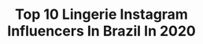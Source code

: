 ---
title: Top 10 Lingerie Instagram Influencers In Brazil In 2020
description: >-
  Find top lingerie Instagram influencers in Brazil in 2020. Most popular hashtags: #tbt #moda #quarentena #brasil.
platform: Instagram
profiles:
  - username: "jujumalveira"
    fullname: >-
      Juliana Malveira - Miss Brasil
    location: "Brazil"
    followers: 105102
    engagement: 246
    commentsToLikes: 0.012169
    id: ck601ml3efrv60i14t4ginvzd
    verified: false
    hashtags: "#makeforyounosumauma, #pulseiras, #braceletes, #modafeminina"
  - username: "gabiboing"
    fullname: >-
      G A B R I E L A   B O I N G
    location: "Brazil"
    followers: 183065
    engagement: 93
    commentsToLikes: 0.218459
    id: ck5ztl5mu0mmz0i141gt9zyz1
    verified: false
    hashtags: "#orleans, #coloracaopessoal, #quarentenainspiradora, #towerbridge"
  - username: "trigemeas_dantas_fitness_"
    fullname: >-
      Trigêmeas Dantas
    location: "Brazil"
    followers: 25441
    engagement: 90
    commentsToLikes: 0.061337
    id: ck6u07hxye1t70j71j1uftbhj
    verified: false
    hashtags: "#triplest, #girlspower, #trigemeas, #mamaecuida"
  - username: "rafa.mcd"
    fullname: >-
      Rafaella Macedo ➰
    location: "Brazil"
    followers: 21590
    engagement: 297
    commentsToLikes: 0.379684
    id: ck8t243twy2vp0j78wh3lnjq2
    verified: false
    hashtags: "#influencer, #ficaemcasa, #look, #brilho"
  - username: "verdadeiroo_amor"
    fullname: >-
      Verdadeiro Amor ღ
    location: "Brazil"
    followers: 202891
    engagement: 87
    commentsToLikes: 0.059201
    id: ck15qeill2gbl0i19c1emvujx
    verified: false
    hashtags: "#relacionamento, #namorados"
  - username: "nibia_resende"
    fullname: >-
      N Í B I A 🌻
    location: "Brazil"
    followers: 5987
    engagement: 1712
    commentsToLikes: 0.080492
    id: ck0ua60ypbhgk0i19rdjd95wi
    verified: false
    hashtags: "#goodafternoon, #ensaioexterno, #photooftheday, #christmastime"
  - username: "felipetavaresfotografia"
    fullname: >-
      Felipe Tavares
    location: "Brazil"
    followers: 11926
    engagement: 1052
    commentsToLikes: 0.063904
    id: ck0w6ogxc9jlh0i19s4ow6oqa
    verified: false
    hashtags: "#canudoecologico, #modafeminina, #lingerie, #inspiration"
  - username: "yancafontenele"
    fullname: >-
      Yanca Fontenele
    location: "Brazil"
    followers: 37919
    engagement: 362
    commentsToLikes: 0.725336
    id: ck1386pvfer1k0i19p33ie28t
    verified: false
    hashtags: "#diadasmulheres, #ufpi, #vizzanolovers, #lojasnoroeste"
  - username: "mayacademia"
    fullname: >-
      𝙼𝚊𝚢𝚊𝚛𝚊 𝙼𝚎𝚜𝚚𝚞𝚒𝚝𝚊🧿🌶
    location: "Brazil"
    followers: 29339
    engagement: 377
    commentsToLikes: 0.400925
    id: ck6ui4sqkd2hq0j713rocjwco
    verified: false
    hashtags: "#sereia, #ootdfashion, #sejagrato, #picoftheday"
  - username: "mayararussi"
    fullname: >-
      Mayara Russi
    location: "Brazil"
    followers: 195796
    engagement: 239
    commentsToLikes: 0.404424
    id: ck601d94mfa490i14gxb7xhr3
    verified: true
    hashtags: "#ficaemcasa, #lingerieplussize, #plussizebeauty, #corpolivre"
---